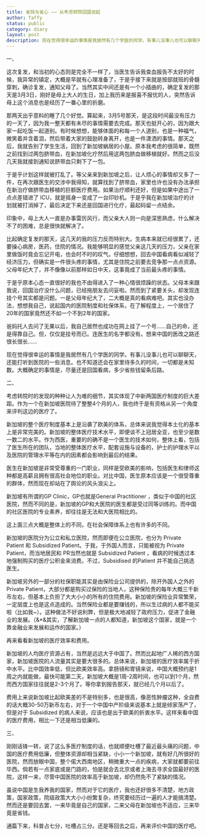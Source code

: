 ```yaml
---
title: 省钱与省心 —— 从考虑转院回国说起
author: Taffy
status: public
category: diary
layout: post
description: 现在觉得很幸运的事情是我居然有几个学医的同学。有事儿没事儿也可以聊聊天，还能打听到医院的一些消息。也不知道还会在家里待多久的时间，一切都是未知数。大概确定的事情是，尽量还是回国看病，多少省些钱留条后路。
---
```


一、

这次复发，和当初的心态则是完全不一样了，当医生告诉我查血报告不太好的时候，我异常的镇定，大概是早就有心理准备了，于是乎接下来就是按部就班的骨髓穿刺，确诊复发，通知父母了。当然其实中间还是有一个小插曲的，确定复发的那天是3月3日，刚好是母上大人的生日，加上我历来是报喜不报忧的人，突然告诉母上这个消息也是经历了一番心里的折磨。

那两天出乎意料的睡了几个好觉。算起来，3月5号那天，是这段时间最没有压力的一天了，因为我一整天都有未尽的事情需要去完成。那天也挺开心的，因为跟大家一起吃饭一起道别。有时候想想，能够体面的和每一个人道别，也是一种福气，微笑着并含着泪，然后带着大家的鼓励转身离开，也是一件潇洒的事情。那天之后，我就告别了学生生活，回到了新加坡蜗居的小屋。原本我考虑的很简单，既然之前找到过两包脐带血，在新加坡化疗然后用这两包脐血做移植就好。然而之后没几天我就接到通知说脐带血只剩下了一包。

于是乎计划这样就被打乱了。等父亲来到新加坡之后，让人烦心的事情却又多了一件，在再次跟医生的交涉中我得知，就算找到了脐带血，家里也许也没有办法承担在新治疗做脐带血移植的巨额医疗费用。如果治疗顺利还好，但是如果中途出了一点点差错进了 ICU，就是摇身一变成了一台印钞机。于是乎我在新加坡治疗的计划就被打消掉了，最后决定下来还是回国进行化疗，最起码留一点结余。

印象中，母上大人一直是办事雷厉风行，而父亲大人则一向是深思熟虑，什么解决不了的困难，总是很快就解决了。

比起确定复发的那天，这几天的我的压力反而特别大。生病本来就已经很累了，还要操心病房，医药，住院的情况。我能够明显的感觉父亲这几天的压力，父亲在家里做饭时竟会忘记开电，也会时不时的叹气。仔细想想，回去中国看病看似减轻了经济压力，但确实是一件很头疼的事情，尤其是住院之前要去竞争那一点点资源。父母年纪大了，并不像像以前那样如日中天，这事竟成了当前最头疼的事情。

于是乎原本心态一直很好的我也不由得进入了一种心情很烦躁的状态。父母本来跟我说，回国治疗没什么问题，已经拖朋友去问妥啦。然而到了紧要关头，却发现连挂个号其实都是问题。一是父母年纪大了，二大概是真的看病难吧。其实也没办法，想想我自己，说起国内的医院制度和社保体系，在了解程度上，一个居住了20年的国家竟然还不如一个不到2年的国家。

爸妈托人去问了无果以后，我自己居然也成功在网上挂了一个号……自己的命，还是得靠自己。但，仅仅是挂号而已。连医生的名字都没有。想来中国的医改之路还很长很长……

现在觉得很幸运的事情是我居然有几个学医的同学。有事儿没事儿也可以聊聊天，还能打听到医院的一些消息。也不知道还会在家里待多久的时间，一切都是未知数。大概确定的事情是，尽量还是回国看病，多少省些钱留条后路。

二、

考虑转院时的发现的种种让人为难的细节，其实体现了中新两国医疗制度的巨大差距。作为一个在新加坡医院待了整整4个月的人，我也终于是有资格从另一个角度来评判这边的医疗了。

新加坡的整个医疗制度基本上是沿袭了欧美的体系，总体来说我觉得本土化的基本上是非常完美的。新加坡的整体医疗技术水平，即便谈不上冠居全亚，也至少是数一数二的水平。作为西医，重要的的确不是一个医生的技术如何，整体上看，包括了医生所在的团队，当地的整体医疗水平，配套设施与设备的，护士的护理水平以及医院的管理水平等在内的因素都会影响到最后的结果。

医生在新加坡是非常受尊重的一门职业，同样是受欧美的影响，包括医生和律师这种都是高薪且拥有很高社会地位的职业。对比中国，医生原本应该是一个很受尊重的群体，然而现在却站在了舆论的风头浪尖上。

新加坡有所谓的GP Clinic，GP也就是General Practitioner ，类似于中国的社区医院，然而不同的是，新加坡的GP和大医院的医生都是受过同等训练的。而中国的社区医院的专业素养，却往往是无法和大医院相比的。

这上面三点大概是整体上的不同，在社会保障体系上也有许多的不同。

新加坡的医院分为公立和私立医院，然而即便在公立医院，也分为 Private Patient 和 Subsidized Patient。于我，于外国人而言，只能被视为 Private Patient，而当地居民和 PR当然也就是 Subsidized Patient ，看病的时候透过本地强制购买的医疗公积金来消费。不过，Subsidised 的Patient 并不能自己挑选医生。

新加坡另外的一部分的社保职能其实是由保险业公司提供的，除开外国人之外的 Private Patient，大部分都是购买过保险的当地人，这种保险贵的每年大概三千新币左右，但基本上负担了大大小小的所有的住院费用。新加坡的保险业异常繁荣，一定层度上也是这点造成的。当然保险业都是要赚钱的，所以生过病的人都不能买啦（比如我~）。这种做法不好说利弊，但是极大地减轻了政府压力，促进了金融业的发展。（&*&其实，了解新加坡一点的人都知道，新加坡这个国家，就是一个靠金融业来发展和运作的国家。）

再来看看新加坡的医疗效率和费用。

新加坡的人均医疗资源占有，当然是远远大于中国了。然而比起地广人稀的西方国家，新加坡医院的人流量其实是要大很多的。总体来说，新加坡的医疗效率属于折中水平。比中国效率低，但比欧美效率高。拿肠镜和胃镜来说，中国大概预约是1周之内就能做，最快可能第二天，新加坡大概是1周-2周时间，也可以到1个月，然而西方国家往往就是2-3个月了。等你拿到报告那天，就已经几个月以后了。

费用上来说新加坡比起欧美差的不是特别多，也是很高，像恶性肿瘤这种，全自费的话大概30-50万新币左右，对于一个中国中产阶级来说基本上就是倾家荡产了，但是对于 Subsidized 的病人来说，应该也是出于欧美的折衷水平。这样来看中国的医疗费用，相比一下还是相当低廉的。

三、

刚刚话锋一转，说了这么多医疗制度的话，也就顺便吐槽了最近最头痛的问题，中国的医疗费用低廉，但整体资源却相当紧缺，小小一个新加坡，就有好几所很好的医院，然而放眼中国，整个偌大西南地区，稍微重大一点的疾病，大家就都要前往华西。倘若有一点家底或是门路的，怕是就会去北京或者上海去寻求全国最好的医院，这样一来，尽管中国医院的效率高于新加坡，却仍然免不了紧缺的情况。

虽说中国是生我养我的国家，然而对于它的医疗，我也还好很多不清楚，地方政策，国家政策，院级政策大大小小纷繁复杂，终究要经历过一遍的人才能搞清楚。然而还是要回去罢，一来毕竟是自己的国家，二来父母在新加坡也不适应，三来毕竟是省钱。

通篇下来，科普占七分，吐槽占三分。还是等回去之后，再来评价中国的医疗吧。
